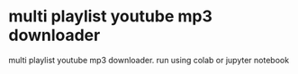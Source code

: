 # multi playlist youtube mp3 downloader
multi playlist youtube mp3 downloader.
run using colab or jupyter notebook
